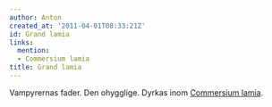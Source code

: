```yaml
---
author: Anton
created_at: '2011-04-01T08:33:21Z'
id: Grand lamia
links:
  mention:
  - Commersium lamia
title: Grand lamia
---
```


Vampyrernas fader. Den ohygglige. Dyrkas inom [Commersium lamia].

  [Commersium lamia]: Commersium_lamia
